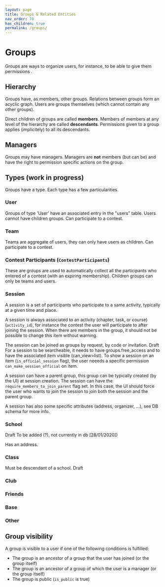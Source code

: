 ```yaml
---
layout: page
title: Groups & Related Entities
nav_order: 70
has_children: true
permalink: /groups/
---
```


# Groups

Groups are ways to organize users, for instance, to be able to give them permissions .

## Hierarchy

Groups have, as members, other groups. Relations between groups form an acyclic graph. Users are groups themselves (which cannot contain any other groups).

Direct children of groups are called **members**. Members of members at any level of the hierarchy are called **descendants**. Permissions given to a group applies (implicitely) to all its descendants.

## Managers

Groups may have managers. Managers are **not** members (but can be) and have the right to permission specific actions on the group.

## Types (work in progress)

Groups have a type. Each type has a few particularities.

### User

Groups of type 'User' have an associated entry in the "users" table. Users cannot have children groups.
Can participate to a contest.

### Team

Teams are aggregate of users, they can only have users as children.
Can participate to a contest.

### Contest Participants (`ContestParticipants`)

These are groups are used to automatically collect all the participants who entered of a contest (with an expiring membership). Children groups can only be teams and users.

### Session

A session is a set of participants who participate to a same activity, typically at a given time and place.

A session is always associated to an activity (chapter, task, or course) (`activity_id`), for instance the contest the user will participate to after joining the session. When there are members in the group, it should not be possible to change this item without warning.

The session can be joined as groups by request, by code or invitation. <span class="label label-yellow">Draft</span>  For a session to be searcheable, it needs to have groups.free_access and to have the associated item visible (can_view>list). To show a session on an item (`is_official_session` flag), the user neeeds a specific permission `can_make_session_official` on item.

A session can have a parent group, this group can be typically created (by the UI) at session creation. The session can have the `require_members_to_join_parent` flag set. In this case, the UI should force the user who wants to join the session to join both the session and the parent group.

A session has also some specific attributes (address, organizer, ...), see DB schema for more info.

### School

<span class="label label-yellow">Draft</span> To be added (?), not currently in db [28/01/2020])

Has an address.

### Class

Must be descendant of a school. <span class="label label-yellow">Draft</span>

### Club

### Friends

### Base

### Other


## Group visibility

A group is visible to a user if one of the following conditions is fulfilled:
- The group is an ancestor of a group that the user has joined (or the group itself)
- The group is an ancestor of a group of which the user is a manager (or the group itself)
- The group is public (`is_public` is true)
